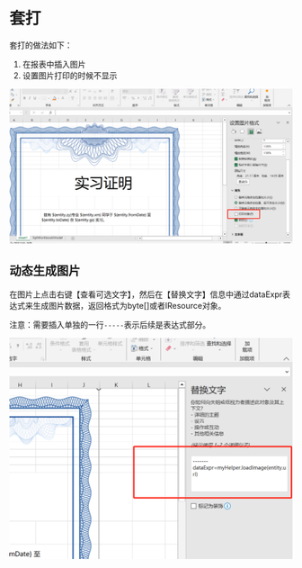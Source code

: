 # 套打

套打的做法如下：
1. 在报表中插入图片
2. 设置图片打印的时候不显示

![](form-printing/form-printing.png)

## 动态生成图片

在图片上点击右键【查看可选文字】，然后在【替换文字】信息中通过dataExpr表达式来生成图片数据，返回格式为byte[]或者IResource对象。

注意：需要插入单独的一行`-----`表示后续是表达式部分。

![](form-printing/data-expr.png)
